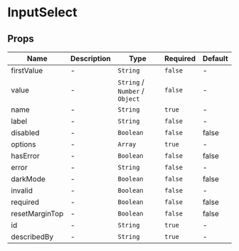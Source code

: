 # InputSelect

## Props

<!-- @vuese:InputSelect:props:start -->
|Name|Description|Type|Required|Default|
|---|---|---|---|---|
|firstValue|-|`String`|`false`|-|
|value|-|`String` /  `Number` /  `Object`|`false`|-|
|name|-|`String`|`true`|-|
|label|-|`String`|`false`|-|
|disabled|-|`Boolean`|`false`|false|
|options|-|`Array`|`true`|-|
|hasError|-|`Boolean`|`false`|false|
|error|-|`String`|`false`|-|
|darkMode|-|`Boolean`|`false`|false|
|invalid|-|`Boolean`|`false`|-|
|required|-|`Boolean`|`false`|false|
|resetMarginTop|-|`Boolean`|`false`|false|
|id|-|`String`|`true`|-|
|describedBy|-|`String`|`true`|-|

<!-- @vuese:InputSelect:props:end -->



